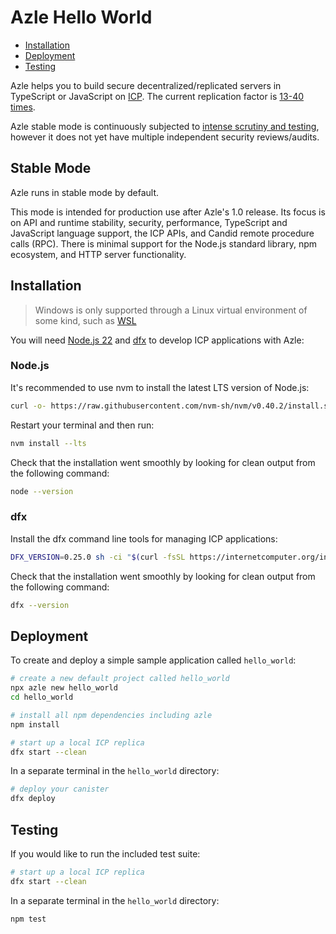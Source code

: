 # Azle Hello World

- [Installation](#installation)
- [Deployment](#deployment)
- [Testing](#testing)

Azle helps you to build secure decentralized/replicated servers in TypeScript or JavaScript on [ICP](https://internetcomputer.org/). The current replication factor is [13-40 times](https://dashboard.internetcomputer.org/subnets).

Azle stable mode is continuously subjected to [intense scrutiny and testing](https://github.com/demergent-labs/azle/actions), however it does not yet have multiple independent security reviews/audits.

## Stable Mode

Azle runs in stable mode by default.

This mode is intended for production use after Azle's 1.0 release. Its focus is on API and runtime stability, security, performance, TypeScript and JavaScript language support, the ICP APIs, and Candid remote procedure calls (RPC). There is minimal support for the Node.js standard library, npm ecosystem, and HTTP server functionality.

## Installation

> Windows is only supported through a Linux virtual environment of some kind, such as [WSL](https://learn.microsoft.com/en-us/windows/wsl/install)

You will need [Node.js 22](#nodejs-22) and [dfx](#dfx) to develop ICP applications with Azle:

### Node.js

It's recommended to use nvm to install the latest LTS version of Node.js:

```bash
curl -o- https://raw.githubusercontent.com/nvm-sh/nvm/v0.40.2/install.sh | bash
```

Restart your terminal and then run:

```bash
nvm install --lts
```

Check that the installation went smoothly by looking for clean output from the following command:

```bash
node --version
```

### dfx

Install the dfx command line tools for managing ICP applications:

```bash
DFX_VERSION=0.25.0 sh -ci "$(curl -fsSL https://internetcomputer.org/install.sh)"
```

Check that the installation went smoothly by looking for clean output from the following command:

```bash
dfx --version
```

## Deployment

To create and deploy a simple sample application called `hello_world`:

```bash
# create a new default project called hello_world
npx azle new hello_world
cd hello_world
```

```bash
# install all npm dependencies including azle
npm install
```

```bash
# start up a local ICP replica
dfx start --clean
```

In a separate terminal in the `hello_world` directory:

```bash
# deploy your canister
dfx deploy
```

## Testing

If you would like to run the included test suite:

```bash
# start up a local ICP replica
dfx start --clean
```

In a separate terminal in the `hello_world` directory:

```bash
npm test
```
